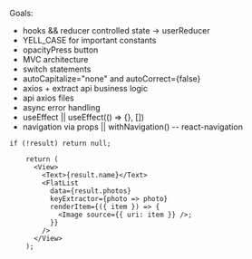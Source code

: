 Goals:

- hooks && reducer controlled state -> userReducer
- YELL_CASE for important constants
- opacityPress button
- MVC architecture
- switch statements
- autoCapitalize="none" and autoCorrect={false}
- axios + extract api business logic
- api axios files
- async error handling
- useEffect || useEffect(() => {}, [])
- navigation via props || withNavigation() -- react-navigation

```
if (!result) return null;

    return (
      <View>
        <Text>{result.name}</Text>
        <FlatList
          data={result.photos}
          keyExtractor={photo => photo}
          renderItem={({ item }) => {
            <Image source={{ uri: item }} />;
          }}
        />
      </View>
    );
```
